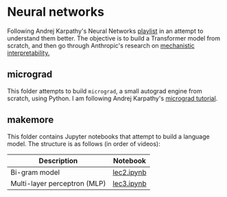# Neural networks

Following Andrej Karpathy's Neural Networks [playlist](https://www.youtube.com/playlist?list=PLAqhIrjkxbuWI23v9cThsA9GvCAUhRvKZ) in an attempt to understand them better. The objective is to build a Transformer model from scratch, and then go through Anthropic's research on [mechanistic interpretability.](https://transformer-circuits.pub/2023/monosemantic-features/index.html)

## micrograd

This folder attempts to build `micrograd`, a small autograd engine from scratch, using Python. I am following Andrej Karpathy's [micrograd tutorial](https://www.youtube.com/watch?v=VMj-3S1tku0).

## makemore

This folder contains Jupyter notebooks that attempt to build a language model. The structure is as follows (in order of videos):

| Description                  | Notebook                            |
| ---------------------------- | ----------------------------------- |
| Bi-gram model                | [lec2.ipynb](./makemore/lec2.ipynb) |
| Multi-layer perceptron (MLP) | [lec3.ipynb](./makemore/lec3.ipynb) |
